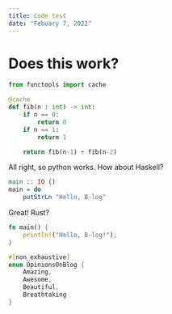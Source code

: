 ```yaml
---
title: Code test
date: "Febuary 7, 2022"
---
```


# Does this work?

```python
from functools import cache

@cache
def fib(n : int) -> int:
    if n == 0:
        return 0
    if n == 1:
        return 1

    return fib(n-1) + fib(n-2)
```

All right, so python works.
How about Haskell?

```haskell
main :: IO ()
main = do
    putStrLn "Hello, B-log"
```

Great!
Rust?

```rust
fn main() {
    println!("Hello, B-log!");
}

#[non_exhaustive]
enum OpinionsOnBlog {
    Amazing,
    Awesome,
    Beautiful,
    Breathtaking
}

```
